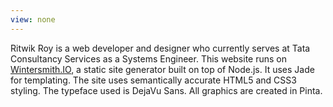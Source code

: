 ```yaml
---
view: none
---
```


Ritwik Roy is a web developer and designer who currently serves  at Tata Consultancy Services as a Systems Engineer.
This website runs on [Wintersmith.IO](https://github.com/jnordberg/wintersmith), a static site generator built on top of Node.js. It uses Jade for templating. The site uses semantically accurate HTML5 and CSS3 styling. The typeface used is DejaVu Sans. All graphics are created in Pinta.


